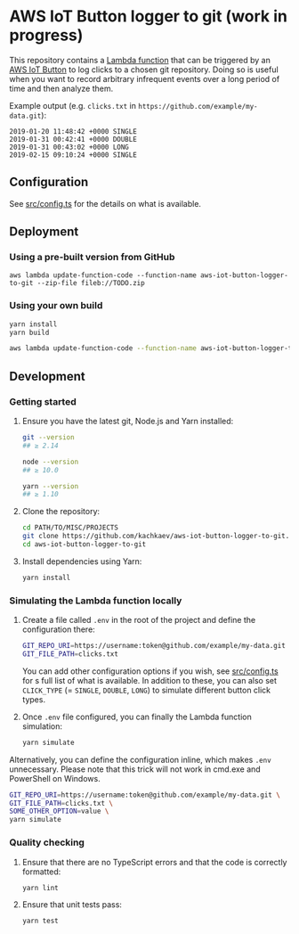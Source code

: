 # AWS IoT Button logger to git (work in progress)

This repository contains a [Lambda function](https://aws.amazon.com/lambda/) that can be triggered by an [AWS IoT Button](https://aws.amazon.com/iotbutton/) to log clicks to a chosen git repository.
Doing so is useful when you want to record arbitrary infrequent events over a long period of time and then analyze them.

Example output (e.g. `clicks.txt` in `https://github.com/example/my-data.git`):

```csv
2019-01-20 11:48:42 +0000 SINGLE
2019-01-31 00:42:41 +0000 DOUBLE
2019-01-31 00:43:02 +0000 LONG
2019-02-15 09:10:24 +0000 SINGLE
```

## Configuration

See [src/config.ts](src/config.ts) for the details on what is available.

## Deployment

### Using a pre-built version from GitHub

```
aws lambda update-function-code --function-name aws-iot-button-logger-to-git --zip-file fileb://TODO.zip
```

### Using your own build

```bash
yarn install
yarn build

aws lambda update-function-code --function-name aws-iot-button-logger-to-git --zip-file fileb://build.zip
```

## Development

### Getting started

1.  Ensure you have the latest git, Node.js and Yarn installed:

    ```bash
    git --version
    ## ≥ 2.14

    node --version
    ## ≥ 10.0

    yarn --version
    ## ≥ 1.10
    ```

1.  Clone the repository:

    ```bash
    cd PATH/TO/MISC/PROJECTS
    git clone https://github.com/kachkaev/aws-iot-button-logger-to-git.git
    cd aws-iot-button-logger-to-git
    ```

1.  Install dependencies using Yarn:

    ```bash
    yarn install
    ```

### Simulating the Lambda function locally

1.  Create a file called `.env` in the root of the project and define the configuration there:

    ```bash
    GIT_REPO_URI=https://username:token@github.com/example/my-data.git
    GIT_FILE_PATH=clicks.txt
    ```

    You can add other configuration options if you wish, see [src/config.ts](src/config.ts) for s full list of what is available.
    In addition to these, you can also set `CLICK_TYPE` (= `SINGLE`, `DOUBLE`, `LONG`) to simulate different button click types.

1.  Once `.env` file configured, you can finally the Lambda function simulation:

    ```bash
    yarn simulate
    ```

Alternatively, you can define the configuration inline, which makes `.env` unnecessary.
Please note that this trick will not work in cmd.exe and PowerShell on Windows.

```bash
GIT_REPO_URI=https://username:token@github.com/example/my-data.git \
GIT_FILE_PATH=clicks.txt \
SOME_OTHER_OPTION=value \
yarn simulate
```

### Quality checking

1.  Ensure that there are no TypeScript errors and that the code is correctly formatted:

    ```bash
    yarn lint
    ```

1.  Ensure that unit tests pass:

    ```bash
    yarn test
    ```
